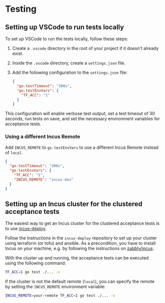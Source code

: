 # Testing

## Setting up VSCode to run tests locally

To set up VSCode to run the tests locally, follow these steps:

1. Create a `.vscode` directory in the root of your project if it doesn't already exist.
2. Inside the `.vscode` directory, create a `settings.json` file.
3. Add the following configuration to the `settings.json` file:

   ```json
   {
     "go.testTimeout": "300s",
     "go.testEnvVars": {
       "TF_ACC": "1"
     }
   }
   ```

This configuration will enable verbose test output, set a test timeout of 30 seconds, run tests on save, and set the necessary environment variables for acceptance tests.

### Using a different Incus Remote

Add `INCUS_REMOTE` to `go.testEnvVars` to use a different Incus Remote instead of `local`.

```json
{
  "go.testTimeout": "300s",
  "go.testEnvVars": {
    "TF_ACC": "1",
    "INCUS_REMOTE": "incus-dev"
  }
}
```

## Setting up an Incus cluster for the clustered acceptance tests

The easiest way to get an Incus cluster for the clustered acceptance tests is
to use [incus-deploy](https://github.com/lxc/incus-deploy).

Follow the instructions in the `incus-deploy` repository to set up your cluster
using terraform (or tofu) and ansible. As a precondition, you have to install
Incus on your machine, e.g. by following the instructions on
[zabbly/incus](https://github.com/zabbly/incus).

With the cluster up and running, the acceptance tests can be executed using
the following command:

```bash
TF_ACC=1 go test ./... -v
```

If the cluster is not the default remote (`local`), you can specify the remote
by setting the `INCUS_REMOTE` environment variable:

```bash
INCUS_REMOTE=your-remote TF_ACC=1 go test ./... -v
```
